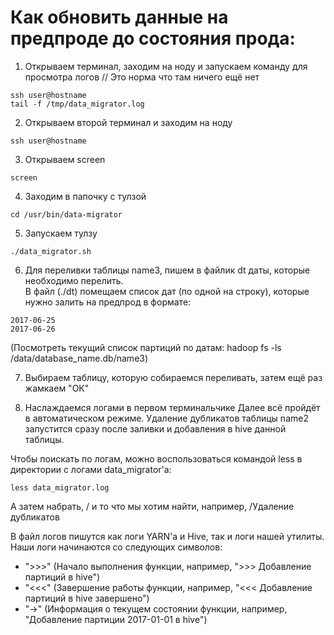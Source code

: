 # Как обновить данные на предпроде до состояния прода:

1. Открываем терминал, заходим на ноду и запускаем команду для просмотра логов
// Это норма что там ничего ещё нет
```
ssh user@hostname
tail -f /tmp/data_migrator.log
```

2. Открываем второй терминал и заходим на ноду
```
ssh user@hostname
```

3. Открываем screen
```
screen
```

4. Заходим в папочку с тулзой
```
cd /usr/bin/data-migrator
```

5. Запускаем тулзу 
```
./data_migrator.sh
```

6. Для переливки таблицы name3, пишем в файлик dt даты, которые необходимо перелить.  
В файл (./dt) помещаем список дат (по одной на строку), которые нужно залить на предпрод в формате:
```
2017-06-25
2017-06-26
```
(Посмотреть текущий список партиций по датам: hadoop fs -ls /data/database_name.db/name3)

7. Выбираем таблицу, которую собираемся переливать, затем ещё раз жамкаем "ОК"

8. Наслаждаемся логами в первом терминальчике
Далее всё пройдёт в автоматическом режиме.
Удаление дубликатов таблицы name2 запустится сразу после заливки и 
добавления в hive данной таблицы.

Чтобы поискать по логам, можно воспользоваться командой less в директории с логами data_migrator'а:
```
less data_migrator.log
```
А затем набрать, / и то что мы хотим найти, например, /Удаление дубликатов

В файл логов пишутся как логи YARN'а и Hive, так и логи нашей утилиты. 
Наши логи начинаются со следующих символов:
- ">>>" (Начало выполнения функции, например, ">>> Добавление партиций в hive")
- "<<<" (Завершение работы функции, например, "<<< Добавление партиций в hive завершено")
- "->" (Информация о текущем состоянии функции, например, "Добавление партиции 2017-01-01 в hive")
